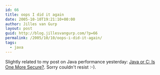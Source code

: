 ```yaml
---
id: 66
title: oops I did it again
date: 2005-10-10T19:21:10+00:00
author: Jilles van Gurp
layout: post
guid: http://blog.jillesvangurp.com/?p=66
permalink: /2005/10/10/oops-i-did-it-again/
tags:
  - java
---
```

Slightly related to my post on Java performance yesterday:
[Java or C: Is One More Secure?](http://it.slashdot.org/comments.pl?sid=164835&cid=13757787). Sorry couldn't resist :-).
